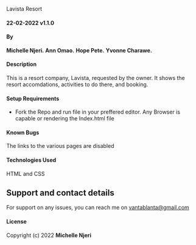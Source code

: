 Lavista Resort
#### 22-02-2022 v1.1.0
#### By 
**Michelle Njeri.**
**Ann Omao.**
**Hope Pete.**
**Yvonne Charawe.**
#### Description
This is a resort company, Lavista, requested by the owner. It shows the resort accomdations, activities to do there, and booking. 
#### Setup Requirements
* Fork the Repo and run file in your preffered editor. Any Browser is capable or rendering the Index.html file

#### Known Bugs
The links to the various pages are disabled 
#### Technologies Used
HTML and CSS
## Support and contact details
For support on any issues, you can reach me on vantablanta@gmail.com
#### License

Copyright (c) 2022 **Michelle Njeri**
